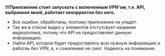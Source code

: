**!!!Приложение стоит запускать с включенным VPN'ом, т.к. API, выбранное мной, работает некорректно без него.**
- Все ошибки, обработаны, поэтому приложение не упадет.
- Так же в списке видео у элементов отстутсвует название видеоролика, потому что API не предоставляет данную информацию. 
- Найти API, которое будет предоставлять всю нужную информацию и работаь без VPN, я, к сожалению не смог. Надеюсь на понимание.
